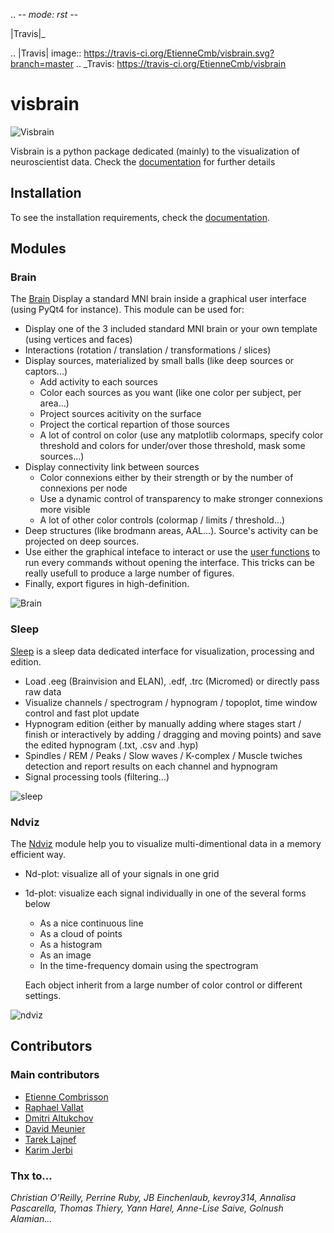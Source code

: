 .. -*- mode: rst -*-

|Travis|_ 

.. |Travis| image:: https://travis-ci.org/EtienneCmb/visbrain.svg?branch=master
.. _Travis: https://travis-ci.org/EtienneCmb/visbrain

# visbrain


![Visbrain](https://github.com/EtienneCmb/visbrain/blob/master/docs/picture/visbrain.png "Visbrain")


Visbrain is a python package dedicated (mainly) to the visualization of neuroscientist data. Check the [documentation](http://etiennecmb.github.io/visbrain/) for further details

## Installation

To see the installation requirements, check the [documentation](http://etiennecmb.github.io/visbrain/).

## Modules

### Brain

The [Brain](http://etiennecmb.github.io/visbrain/brain.html#) Display a standard MNI brain inside a graphical user interface (using PyQt4 for instance). This module can be used for:

- Display one of the 3 included standard MNI brain or your own template (using vertices and faces)
- Interactions (rotation / translation / transformations / slices)
- Display sources, materialized by small balls (like deep sources or captors...)
	- Add activity to each sources
	- Color each sources as you want (like one color per subject, per area...)
	- Project sources acitivity on the surface
	- Project the cortical repartion of those sources
	- A lot of control on color (use any matplotlib colormaps, specify color threshold and colors for under/over those threshold, mask some sources...)
- Display connectivity link between sources
	- Color connexions either by their strength or by the number of connexions per node
	- Use a dynamic control of transparency to make stronger connexions more visible
	- A lot of other color controls (colormap / limits / threshold...)
- Deep structures (like brodmann areas, AAL...). Source's activity can be projected on deep sources.
- Use either the graphical inteface to interact or use the [user functions](http://etiennecmb.github.io/visbrain/brain.html#user-functions) to run every commands without opening the interface. This tricks can be really usefull to produce a large number of figures.
- Finally, export figures in high-definition.

![Brain](https://github.com/EtienneCmb/visbrain/blob/master/docs/picture/example.png "Brain : visualize your data into a transparent MNI brain")

### Sleep

[Sleep](http://etiennecmb.github.io/visbrain/sleep.html) is a sleep data dedicated interface for visualization, processing and edition.

- Load .eeg (Brainvision and ELAN), .edf, .trc (Micromed) or directly pass raw data
- Visualize channels / spectrogram / hypnogram / topoplot, time window control and fast plot update
- Hypnogram edition (either by manually adding where stages start / finish or interactively by adding / dragging and moving points) and save the edited hypnogram (.txt, .csv and .hyp)
- Spindles / REM / Peaks / Slow waves / K-complex / Muscle twiches detection and report results on each channel and hypnogram
- Signal processing tools (filtering...)

![sleep](https://github.com/EtienneCmb/visbrain/blob/master/docs/picture/Sleep_main.png "Sleep : load, visualize and edit sleep data")

### Ndviz

The [Ndviz](http://etiennecmb.github.io/visbrain/ndviz.html) module help you to visualize multi-dimentional data in a memory efficient way.

- Nd-plot: visualize all of your signals in one grid
- 1d-plot: visualize each signal individually in one of the several forms below
	- As a nice continuous line
	- As a cloud of points
	- As a histogram
	- As an image
	- In the time-frequency domain using the spectrogram

	Each object inherit from a large number of color control or different settings.

![ndviz](https://github.com/EtienneCmb/visbrain/blob/master/docs/picture/ndviz_example.png "Ndviz : data mining")

## Contributors

### Main contributors

- [Etienne Combrisson](http://etiennecmb.github.io)
- [Raphael Vallat](https://raphaelvallat.github.io/)
- [Dmitri Altukchov](https://github.com/dmalt)
- [David Meunier](https://github.com/davidmeunier79)
- [Tarek Lajnef](https://github.com/TarekLaj)
- [Karim Jerbi](www.karimjerbi.com)

### Thx to...
*Christian O'Reilly, Perrine Ruby, JB Einchenlaub, kevroy314, Annalisa Pascarella, Thomas Thiery, Yann Harel, Anne-Lise Saive, Golnush Alamian...*
